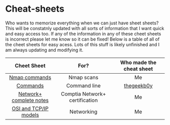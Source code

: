 # Cheat-sheets

Who wants to memorize everything when we can just have sheet sheets? This will be constatnly updated with all sorts of information that I want quick and easy access too. If any of the information in any of these cheet sheets is incorrect please let me know so it can be fixed! Below is a table of all of the cheet sheets for easy acess. Lots of this stuff is likely unfinished and I am always updating and modifying it. 

| Cheet Sheet | For?          | Who made the cheat sheet |
| :---------: |:-------------:|:------------:|
| [Nmap commands](https://github.com/HiroNewf/Cheat-sheets/blob/main/Nmap.md) | Nmap scans | Me |
| [Commands](https://github.com/HiroNewf/Cheat-sheets/blob/main/Commands.md) | Command line | [thegeekb0y](https://github.com/thegeekyb0y/linuxcommands) |
| [Network+ complete notes](https://github.com/HiroNewf/Network-Plus-Notes) | Comptia Network+ certification | Me | 
| [OSI and TCP/IP models](https://github.com/HiroNewf/Cheat-sheets-Notes/blob/main/OSI%20and%20TCP-IP%20Models.md) | Networking | Me 


